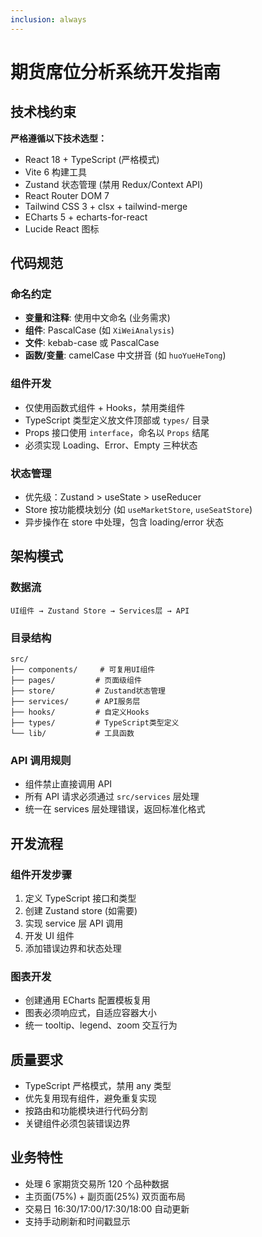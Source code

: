 ```yaml
---
inclusion: always
---
```


# 期货席位分析系统开发指南

## 技术栈约束

**严格遵循以下技术选型：**
- React 18 + TypeScript (严格模式)
- Vite 6 构建工具
- Zustand 状态管理 (禁用 Redux/Context API)
- React Router DOM 7
- Tailwind CSS 3 + clsx + tailwind-merge
- ECharts 5 + echarts-for-react
- Lucide React 图标

## 代码规范

### 命名约定
- **变量和注释**: 使用中文命名 (业务需求)
- **组件**: PascalCase (如 `XiWeiAnalysis`)
- **文件**: kebab-case 或 PascalCase
- **函数/变量**: camelCase 中文拼音 (如 `huoYueHeTong`)

### 组件开发
- 仅使用函数式组件 + Hooks，禁用类组件
- TypeScript 类型定义放文件顶部或 `types/` 目录
- Props 接口使用 `interface`，命名以 `Props` 结尾
- 必须实现 Loading、Error、Empty 三种状态

### 状态管理
- 优先级：Zustand > useState > useReducer
- Store 按功能模块划分 (如 `useMarketStore`, `useSeatStore`)
- 异步操作在 store 中处理，包含 loading/error 状态

## 架构模式

### 数据流
```
UI组件 → Zustand Store → Services层 → API
```

### 目录结构
```
src/
├── components/     # 可复用UI组件
├── pages/         # 页面级组件
├── store/         # Zustand状态管理
├── services/      # API服务层
├── hooks/         # 自定义Hooks
├── types/         # TypeScript类型定义
└── lib/           # 工具函数
```

### API 调用规则
- 组件禁止直接调用 API
- 所有 API 请求必须通过 `src/services` 层处理
- 统一在 services 层处理错误，返回标准化格式

## 开发流程

### 组件开发步骤
1. 定义 TypeScript 接口和类型
2. 创建 Zustand store (如需要)
3. 实现 service 层 API 调用
4. 开发 UI 组件
5. 添加错误边界和状态处理

### 图表开发
- 创建通用 ECharts 配置模板复用
- 图表必须响应式，自适应容器大小
- 统一 tooltip、legend、zoom 交互行为

## 质量要求
- TypeScript 严格模式，禁用 any 类型
- 优先复用现有组件，避免重复实现
- 按路由和功能模块进行代码分割
- 关键组件必须包装错误边界

## 业务特性
- 处理 6 家期货交易所 120 个品种数据
- 主页面(75%) + 副页面(25%) 双页面布局
- 交易日 16:30/17:00/17:30/18:00 自动更新
- 支持手动刷新和时间戳显示
